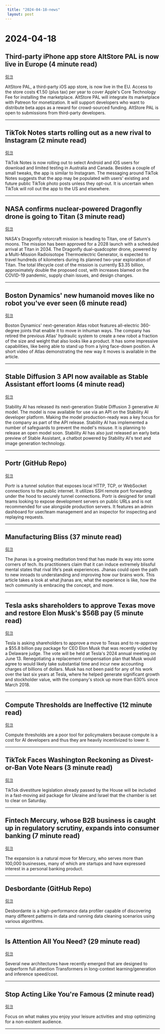 ```yaml
---
 title: "2024-04-18-news"
 layout: post
---
```

<h1>2024-04-18</h1><h2>Third-party iPhone app store AltStore PAL is now live in Europe (4 minute read)</h2><p><a href="https://www.theverge.com/24100464/altstore-pal-dma-eu-launch-delta-nintendo-emulator-clip-clipboard-manager?utm_source=tldrnewsletter">링크</a>  </p><p>AltStore PAL, a third-party iOS app store, is now live in the EU. Access to the store costs €1.50 (plus tax) per year to cover Apple's Core Technology Fee for installing the marketplace. AltStore PAL will integrate its marketplace with Patreon for monetization. It will support developers who want to distribute beta apps as a reward for crowd-sourced funding. AltStore PAL is open to submissions from third-party developers. </p><hr /><h2>TikTok Notes starts rolling out as a new rival to Instagram (2 minute read)</h2><p><a href="https://www.theverge.com/2024/4/17/24133311/tiktok-notes-photos-text-app-instagram?utm_source=tldrnewsletter">링크</a>  </p><p>TikTok Notes is now rolling out to select Android and iOS users for download and limited testing in Australia and Canada. Besides a couple of small tweaks, the app is similar to Instagram. The messaging around TikTok Notes suggests that the app may be populated with users' existing and future public TikTok photo posts unless they opt-out. It is uncertain when TikTok will roll out the app to the US and elsewhere. </p><hr /><h2>NASA confirms nuclear-powered Dragonfly drone is going to Titan (3 minute read)</h2><p><a href="https://www.theregister.com/2024/04/17/nasa_confirms_dragonfly_mission/?utm_source=tldrnewsletter">링크</a>  </p><p>NASA's Dragonfly rotorcraft mission is heading to Titan, one of Saturn's moons. The mission has been approved for a 2028 launch with a scheduled arrival at Titan in 2034. The Dragonfly dual-quadcopter drone, powered by a Multi-Mission Radioisotope Thermoelectric Generator, is expected to travel hundreds of kilometers during its planned two-year exploration of Titan. The total lifecycle cost of the mission is currently $3.35 billion, approximately double the proposed cost, with increases blamed on the COVID-19 pandemic, supply chain issues, and design changes. </p><hr /><h2>Boston Dynamics' new humanoid moves like no robot you've ever seen (6 minute read)</h2><p><a href="https://arstechnica.com/gadgets/2024/04/boston-dynamics-debuts-humanoid-robot-destined-for-commercialization/?utm_source=tldrnewsletter">링크</a>  </p><p>Boston Dynamics' next-generation Atlas robot features all-electric 360-degree joints that enable it to move in inhuman ways. The company has retired the previous Atlas' hydraulic system to create a new robot a fraction of the size and weight that also looks like a product. It has some impressive capabilities, like being able to stand up from a lying face-down position. A short video of Atlas demonstrating the new way it moves is available in the article. </p><hr /><h2>Stable Diffusion 3 API now available as Stable Assistant effort looms (4 minute read)</h2><p><a href="https://venturebeat.com/ai/stable-diffusion-3-api-now-available-as-stable-assist-effort-looms/?utm_source=tldrnewsletter">링크</a>  </p><p>Stability AI has released its next-generation Stable Diffusion 3 generative AI model. The model is now available for use via an API on the Stability AI developer platform. Making the model production-ready was a key focus for the company as part of the API release. Stability AI has implemented a number of safeguards to prevent the model's misuse. It is planning to release an open model soon. Stability AI has also just released an early beta preview of Stable Assistant, a chatbot powered by Stability AI's text and image generation technology. </p><hr /><h2>Portr (GitHub Repo)</h2><p><a href="https://github.com/amalshaji/portr?utm_source=tldrnewsletter">링크</a>  </p><p>Portr is a tunnel solution that exposes local HTTP, TCP, or WebSocket connections to the public internet. It utilizes SSH remote port forwarding under the hood to securely tunnel connections. Portr is designed for small teams looking to expose development servers on public URLs and is not recommended for use alongside production servers. It features an admin dashboard for user/team management and an inspector for inspecting and replaying requests. </p><hr /><h2>Manufacturing Bliss (37 minute read)</h2><p><a href="https://asteriskmag.com/issues/06/manufacturing-bliss?utm_source=tldrnewsletter">링크</a>  </p><p>The jhanas is a growing meditation trend that has made its way into some corners of tech. Its practitioners claim that it can induce extremely blissful mental states that rival life's peak experiences. Jhanas could open the path to new inroads to understanding and improving how our brains work. This article takes a look at what jhanas are, what the experience is like, how the tech community is embracing the concept, and more. </p><hr /><h2>Tesla asks shareholders to approve Texas move and restore Elon Musk's $56B pay (5 minute read)</h2><p><a href="https://arstechnica.com/tech-policy/2024/04/tesla-asks-shareholders-to-approve-texas-move-and-restore-elon-musks-56b-pay/?utm_source=tldrnewsletter">링크</a>  </p><p>Tesla is asking shareholders to approve a move to Texas and to re-approve a $55.8 billion pay package for CEO Elon Musk that was recently voided by a Delaware judge. The vote will be held at Tesla's 2024 annual meeting on June 13. Renegotiating a replacement compensation plan that Musk would agree to would likely take substantial time and incur new accounting charges of billions of dollars. Musk has not been paid for any of his work over the last six years at Tesla, where he helped generate significant growth and stockholder value, with the company's stock up more than 630% since March 2018. </p><hr /><h2>Compute Thresholds are Ineffective (12 minute read)</h2><p><a href="https://hyperdimensional.substack.com/p/compute-thresholds-are-ineffective?utm_source=tldrnewsletter">링크</a>  </p><p>Compute thresholds are a poor tool for policymakers because compute is a cost for AI developers and thus they are heavily incentivized to lower it. </p><hr /><h2>TikTok Faces Washington Reckoning as Divest-or-Ban Vote Nears (3 minute read)</h2><p><a href="https://finance.yahoo.com/news/tiktok-divest-ban-bill-heads-180820982.html?utm_source=tldrnewsletter">링크</a>  </p><p>TikTok divestiture legislation already passed by the House will be included in a fast-moving aid package for Ukraine and Israel that the chamber is set to clear on Saturday. </p><hr /><h2>Fintech Mercury, whose B2B business is caught up in regulatory scrutiny, expands into consumer banking (7 minute read)</h2><p><a href="https://techcrunch.com/2024/04/17/fintech-banking-startup-mercury-is-expanding-into-consumer-banking/?utm_source=tldrnewsletter">링크</a>  </p><p>The expansion is a natural move for Mercury, who serves more than 100,000 businesses, many of which are startups and have expressed interest in a personal banking product. </p><hr /><h2>Desbordante (GitHub Repo)</h2><p><a href="https://github.com/Desbordante/desbordante-core?utm_source=tldrnewsletter">링크</a>  </p><p>Desbordante is a high-performance data profiler capable of discovering many different patterns in data and running data cleaning scenarios using various algorithms. </p><hr /><h2>Is Attention All You Need? (29 minute read)</h2><p><a href="https://www.mackenziemorehead.com/is-attention-all-you-need/?utm_source=tldrnewsletter">링크</a>  </p><p>Several new architectures have recently emerged that are designed to outperform full attention Transformers in long-context learning/generation and inference speed/cost. </p><hr /><h2>Stop Acting Like You're Famous (2 minute read)</h2><p><a href="https://ajkprojects.com/stopactinglikeyourefamous?utm_source=tldrnewsletter">링크</a>  </p><p>Focus on what makes you enjoy your leisure activities and stop optimizing for a non-existent audience. </p><hr />